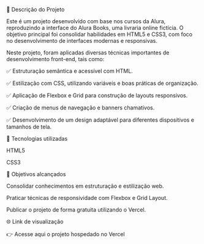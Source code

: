 📄 Descrição do Projeto

Este é um projeto desenvolvido com base nos cursos da Alura, reproduzindo a interface do Alura Books, uma livraria online fictícia. O objetivo principal foi consolidar habilidades em HTML5 e CSS3, com foco no desenvolvimento de interfaces modernas e responsivas.

Neste projeto, foram aplicadas diversas técnicas importantes de desenvolvimento front-end, tais como:

✅ Estruturação semântica e acessível com HTML.

✅ Estilização com CSS, utilizando variáveis e boas práticas de organização.

✅ Aplicação de Flexbox e Grid para construção de layouts responsivos.

✅ Criação de menus de navegação e banners chamativos.

✅ Desenvolvimento de um design adaptável para diferentes dispositivos e tamanhos de tela.

🚀 Tecnologias utilizadas

HTML5

CSS3

🎯 Objetivos alcançados

Consolidar conhecimentos em estruturação e estilização web.

Praticar técnicas de responsividade com Flexbox e Grid Layout.

Publicar o projeto de forma gratuita utilizando o Vercel.


🌐 Link de visualização

👉 Acesse aqui o projeto hospedado no Vercel
